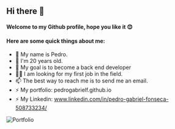 ## **Hi there** 👋

#### **Welcome to my Github profile, hope you like it** 😊 

#### Here are some quick things about me:

- 👋 My name is Pedro.
- 👀 I'm 20 years old.
- 🔭 My goal is to become a back end developer
- 🕵️‍♀️ I am looking for my first job in the field.
- 📫 The best way to reach me is to send me an email.
- ⚡ My portfolio: pedrogabrielf.github.io
- ⚡ My Linkedin: www.linkedin.com/in/pedro-gabriel-fonseca-508733234/

![Portfolio](https://img.shields.io/badge/Portfolio-%23000000.svg?style=for-the-badge&logo=firefox&logoColor=#FF7139)



<!---
pedrogabrielf/pedrogabrielf is a ✨ special ✨ repository because its `README.md` (this file) appears on your GitHub profile.
You can click the Preview link to take a look at your changes.
--->
